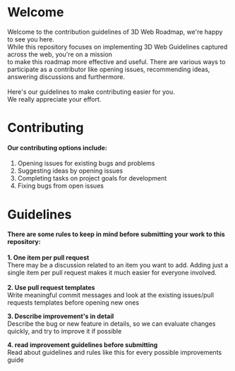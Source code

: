 # Welcome
Welcome to the contribution guidelines of 3D Web Roadmap, we're happy to see you here. </br>
While this repository focuses on implementing 3D Web Guidelines captured across the web, you're on a mission </br>
to make this roadmap more effective and useful.
There are various ways to participate as a contributor like opening issues, recommending ideas, answering discussions and furthermore. </br> </br>
Here's our guidelines to make contributing easier for you. </br>
We really appreciate your effort.


# Contributing
#### Our contributing options include:
1. Opening issues for existing bugs and problems
2. Suggesting ideas by opening issues
3. Completing tasks on project goals for development
4. Fixing bugs from open issues

# Guidelines
#### There are some rules to keep in mind before submitting your work to this repository:
**1. One item per pull request** <br />
There may be a discussion related to an item you want to add. Adding just a single item per pull request makes it much easier for everyone involved. <br /> <br />
**2. Use pull request templates** <br />
Write meaningful commit messages and look at the existing issues/pull requests templates before opening new ones <br />

**3. Describe improvement's in detail** <br />
Describe the bug or new feature in details, so we can evaluate changes quickly, and try to improve it if possible

**4. read improvement guidelines before submitting** <br />
Read about guidelines and rules like this for every possible improvements guide
